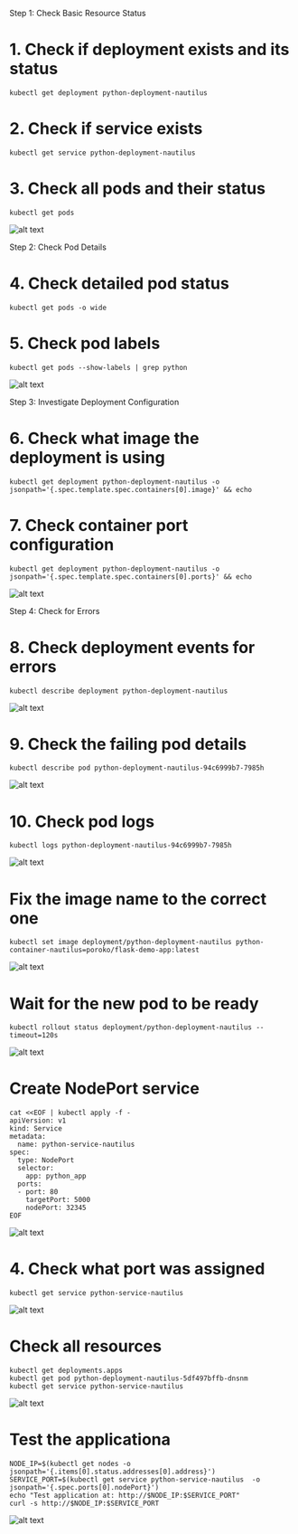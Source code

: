 Step 1: Check Basic Resource Status

# 1. Check if deployment exists and its status
```
kubectl get deployment python-deployment-nautilus
```

# 2. Check if service exists
```
kubectl get service python-deployment-nautilus
```


# 3. Check all pods and their status
```
kubectl get pods
```

![alt text](image.png)

Step 2: Check Pod Details

# 4. Check detailed pod status
```
kubectl get pods -o wide
```

# 5. Check pod labels
```
kubectl get pods --show-labels | grep python
```

![alt text](image-1.png)

Step 3: Investigate Deployment Configuration

# 6. Check what image the deployment is using
```
kubectl get deployment python-deployment-nautilus -o jsonpath='{.spec.template.spec.containers[0].image}' && echo
```

# 7. Check container port configuration
```
kubectl get deployment python-deployment-nautilus -o jsonpath='{.spec.template.spec.containers[0].ports}' && echo
```

![alt text](image-2.png)

Step 4: Check for Errors

# 8. Check deployment events for errors
```
kubectl describe deployment python-deployment-nautilus
```

![alt text](image-3.png)

# 9. Check the failing pod details
```
kubectl describe pod python-deployment-nautilus-94c6999b7-7985h 
```

![alt text](image-4.png)

# 10. Check pod logs
```
kubectl logs python-deployment-nautilus-94c6999b7-7985h 
```

![alt text](image-5.png)


# Fix the image name to the correct one
```
kubectl set image deployment/python-deployment-nautilus python-container-nautilus=poroko/flask-demo-app:latest
```

![alt text](image-6.png)

# Wait for the new pod to be ready
```
kubectl rollout status deployment/python-deployment-nautilus --timeout=120s
```

![alt text](image-7.png)

# Create NodePort service
```
cat <<EOF | kubectl apply -f -
apiVersion: v1
kind: Service
metadata:
  name: python-service-nautilus
spec:
  type: NodePort
  selector:
    app: python_app
  ports:
  - port: 80
    targetPort: 5000
    nodePort: 32345
EOF
```

![alt text](image-12.png)

# 4. Check what port was assigned
```
kubectl get service python-service-nautilus 
```

![alt text](image-9.png)



# Check all resources
```
kubectl get deployments.apps 
kubectl get pod python-deployment-nautilus-5df497bffb-dnsnm 
kubectl get service python-service-nautilus 
```
![alt text](image-8.png)


# Test the applicationa
```
NODE_IP=$(kubectl get nodes -o jsonpath='{.items[0].status.addresses[0].address}')
SERVICE_PORT=$(kubectl get service python-service-nautilus  -o jsonpath='{.spec.ports[0].nodePort}')
echo "Test application at: http://$NODE_IP:$SERVICE_PORT"
curl -s http://$NODE_IP:$SERVICE_PORT
```

![alt text](image-10.png)